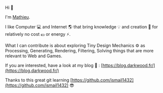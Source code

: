 Hi 👋

I'm [Mathieu](https://github.com/matyo91).

I like Computer 💻 and Internet 🌎 that bring knowledge 💡 and creation 🚀 for relatively no cost 💶 or energy ⚡️.

What I can contribute is about exploring Tiny Design Mechanics ⚙️ as Processing, Generating, Rendering, Filtering, Solving things that are more relevant to Web and Games.

If you are interested, have a look at my blog 📝 : [https://blog.darkwood.fr/](https://blog.darkwood.fr/)

Thanks to this great git learning [https://github.com/ismail1432](https://github.com/ismail1432) 😎